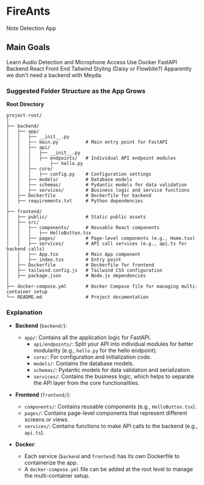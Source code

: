 # FireAnts
Note Detection App

## Main Goals
Learn Audio Detection and Microphone Access
Use Docker
FastAPI Backend
React Front End
Tailwind Styling (Daisy or Flowbite?)
Apparently we don't need a backend with Meyda.


### Suggested Folder Structure as the App Grows ###

**Root Directory**
```
project-root/
│
├── backend/
│   ├── app/
│   │   ├── __init__.py
│   │   ├── main.py          # Main entry point for FastAPI
│   │   ├── api/
│   │   │   ├── __init__.py
│   │   │   ├── endpoints/   # Individual API endpoint modules
│   │   │       ├── hello.py
│   │   ├── core/
│   │   │   ├── config.py    # Configuration settings
│   │   ├── models/          # Database models
│   │   ├── schemas/         # Pydantic models for data validation
│   │   ├── services/        # Business logic and service functions
│   ├── Dockerfile           # Dockerfile for backend
│   ├── requirements.txt     # Python dependencies
│
├── frontend/
│   ├── public/              # Static public assets
│   ├── src/
│   │   ├── components/      # Reusable React components
│   │   │   ├── HelloButton.tsx
│   │   ├── pages/           # Page-level components (e.g., Home.tsx)
│   │   ├── services/        # API call services (e.g., api.ts for backend calls)
│   │   ├── App.tsx          # Main App component
│   │   ├── index.tsx        # Entry point
│   ├── Dockerfile           # Dockerfile for frontend
│   ├── tailwind.config.js   # Tailwind CSS configuration
│   ├── package.json         # Node.js dependencies
│
├── docker-compose.yml       # Docker Compose file for managing multi-container setup
└── README.md                # Project documentation
```

### Explanation ###
- **Backend** (`backend/`):
  - `app/`: Contains all the application logic for FastAPI.
    - `api/endpoints/`: Split your API into individual modules for better modularity (e.g., `hello.py` for the hello endpoint).
    - `core/`: For configuration and initialization code.
    - `models/`: Contains the database models.
    - `schemas/`: Pydantic models for data validation and serialization.
    - `services/`: Contains the business logic, which helps to separate the API layer from the core functionalities.

- **Frontend** (`frontend/`):
  - `components/`: Contains reusable components (e.g., `HelloButton.tsx`).
  - `pages/`: Contains page-level components that represent different screens or views.
  - `services/`: Contains functions to make API calls to the backend (e.g., `api.ts`).

- **Docker**:
  - Each service (`backend` and `frontend`) has its own Dockerfile to containerize the app.
  - A `docker-compose.yml` file can be added at the root level to manage the multi-container setup.

